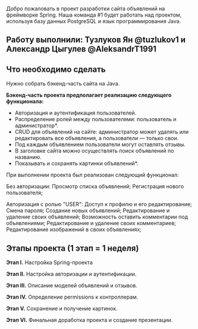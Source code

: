 Добро пожаловать в проект разработки сайта объявлений на фреймворке Spring. Наша команда #1 будет работать над проектом, используя базу данных PostgreSQL и язык программирования Java. 

## Работу выполнили: Тузлуков Ян @tuzlukov1 и Александр Цыгулев @AleksandrT1991

## Что необходимо сделать

Нужно собрать бэкенд-часть сайта на Java. 

**Бэкенд-часть проекта предполагает реализацию следующего функционала:**

- Авторизация и аутентификация пользователей.
- Распределение ролей между пользователями: пользователь и администратор*.
- CRUD для объявлений на сайте: администратор может удалять или редактировать все объявления, а пользователи — только свои.
- Под каждым объявлением пользователи могут оставлять отзывы.
- В заголовке сайта можно осуществлять поиск объявлений по названию.
- Показывать и сохранять картинки объявлений*.

При выполнении проекта был реализован следующий функционал:

Без авторизации:
Просмотр списка объявлений;
Регистрация нового пользователя;

Авторизация с ролью "USER":
Доступ к профилю и его редактирование;
Смена пароля;
Создание новых объявлений;
Редактирование и удаление своих объявлений;
Возможность оставить комментарии под объявлениями;
Редактирование и удаление своих комментариев;
Редактирование изображений в своих объявлениях;

## Этапы проекта (1 этап = 1 неделя)

**Этап I.** Настройка Spring-проекта

**Этап II.** Настройка авторизации и аутентификации.

**Этап III.** Описание моделей объявлений и отзывов.

**Этап IV.** Определение permissions к контроллерам.

**Этап V.** Сохранение и получение картинок. 

**Этап VI.** Финальная доработка проекта и создание презентации.
